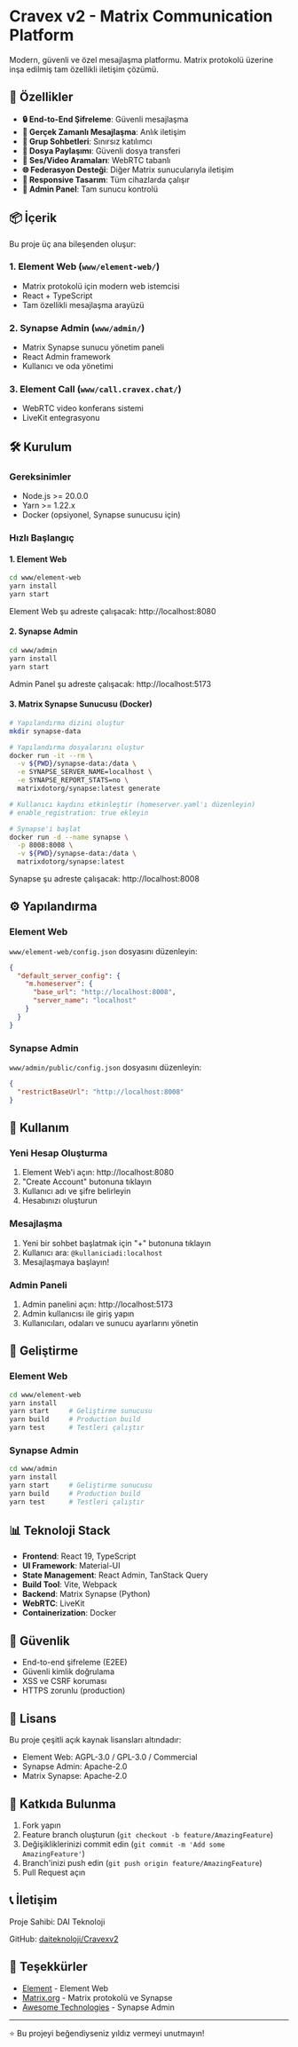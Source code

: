 # Cravex v2 - Matrix Communication Platform

Modern, güvenli ve özel mesajlaşma platformu. Matrix protokolü üzerine inşa edilmiş tam özellikli iletişim çözümü.

## 🚀 Özellikler

- **🔒 End-to-End Şifreleme**: Güvenli mesajlaşma
- **💬 Gerçek Zamanlı Mesajlaşma**: Anlık iletişim
- **👥 Grup Sohbetleri**: Sınırsız katılımcı
- **📁 Dosya Paylaşımı**: Güvenli dosya transferi
- **🎥 Ses/Video Aramaları**: WebRTC tabanlı
- **🌐 Federasyon Desteği**: Diğer Matrix sunucularıyla iletişim
- **📱 Responsive Tasarım**: Tüm cihazlarda çalışır
- **🔧 Admin Panel**: Tam sunucu kontrolü

## 📦 İçerik

Bu proje üç ana bileşenden oluşur:

### 1. Element Web (`www/element-web/`)
- Matrix protokolü için modern web istemcisi
- React + TypeScript
- Tam özellikli mesajlaşma arayüzü

### 2. Synapse Admin (`www/admin/`)
- Matrix Synapse sunucu yönetim paneli
- React Admin framework
- Kullanıcı ve oda yönetimi

### 3. Element Call (`www/call.cravex.chat/`)
- WebRTC video konferans sistemi
- LiveKit entegrasyonu

## 🛠️ Kurulum

### Gereksinimler

- Node.js >= 20.0.0
- Yarn >= 1.22.x
- Docker (opsiyonel, Synapse sunucusu için)

### Hızlı Başlangıç

#### 1. Element Web

```bash
cd www/element-web
yarn install
yarn start
```

Element Web şu adreste çalışacak: http://localhost:8080

#### 2. Synapse Admin

```bash
cd www/admin
yarn install
yarn start
```

Admin Panel şu adreste çalışacak: http://localhost:5173

#### 3. Matrix Synapse Sunucusu (Docker)

```bash
# Yapılandırma dizini oluştur
mkdir synapse-data

# Yapılandırma dosyalarını oluştur
docker run -it --rm \
  -v ${PWD}/synapse-data:/data \
  -e SYNAPSE_SERVER_NAME=localhost \
  -e SYNAPSE_REPORT_STATS=no \
  matrixdotorg/synapse:latest generate

# Kullanıcı kaydını etkinleştir (homeserver.yaml'ı düzenleyin)
# enable_registration: true ekleyin

# Synapse'i başlat
docker run -d --name synapse \
  -p 8008:8008 \
  -v ${PWD}/synapse-data:/data \
  matrixdotorg/synapse:latest
```

Synapse şu adreste çalışacak: http://localhost:8008

## ⚙️ Yapılandırma

### Element Web

`www/element-web/config.json` dosyasını düzenleyin:

```json
{
  "default_server_config": {
    "m.homeserver": {
      "base_url": "http://localhost:8008",
      "server_name": "localhost"
    }
  }
}
```

### Synapse Admin

`www/admin/public/config.json` dosyasını düzenleyin:

```json
{
  "restrictBaseUrl": "http://localhost:8008"
}
```

## 📖 Kullanım

### Yeni Hesap Oluşturma

1. Element Web'i açın: http://localhost:8080
2. "Create Account" butonuna tıklayın
3. Kullanıcı adı ve şifre belirleyin
4. Hesabınızı oluşturun

### Mesajlaşma

1. Yeni bir sohbet başlatmak için "+" butonuna tıklayın
2. Kullanıcı ara: `@kullaniciadi:localhost`
3. Mesajlaşmaya başlayın!

### Admin Paneli

1. Admin panelini açın: http://localhost:5173
2. Admin kullanıcısı ile giriş yapın
3. Kullanıcıları, odaları ve sunucu ayarlarını yönetin

## 🔧 Geliştirme

### Element Web

```bash
cd www/element-web
yarn install
yarn start     # Geliştirme sunucusu
yarn build     # Production build
yarn test      # Testleri çalıştır
```

### Synapse Admin

```bash
cd www/admin
yarn install
yarn start     # Geliştirme sunucusu
yarn build     # Production build
yarn test      # Testleri çalıştır
```

## 📊 Teknoloji Stack

- **Frontend**: React 19, TypeScript
- **UI Framework**: Material-UI
- **State Management**: React Admin, TanStack Query
- **Build Tool**: Vite, Webpack
- **Backend**: Matrix Synapse (Python)
- **WebRTC**: LiveKit
- **Containerization**: Docker

## 🔐 Güvenlik

- End-to-end şifreleme (E2EE)
- Güvenli kimlik doğrulama
- XSS ve CSRF koruması
- HTTPS zorunlu (production)

## 📝 Lisans

Bu proje çeşitli açık kaynak lisansları altındadır:
- Element Web: AGPL-3.0 / GPL-3.0 / Commercial
- Synapse Admin: Apache-2.0
- Matrix Synapse: Apache-2.0

## 🤝 Katkıda Bulunma

1. Fork yapın
2. Feature branch oluşturun (`git checkout -b feature/AmazingFeature`)
3. Değişikliklerinizi commit edin (`git commit -m 'Add some AmazingFeature'`)
4. Branch'inizi push edin (`git push origin feature/AmazingFeature`)
5. Pull Request açın

## 📞 İletişim

Proje Sahibi: DAI Teknoloji

GitHub: [daiteknoloji/Cravexv2](https://github.com/daiteknoloji/Cravexv2)

## 🙏 Teşekkürler

- [Element](https://element.io/) - Element Web
- [Matrix.org](https://matrix.org/) - Matrix protokolü ve Synapse
- [Awesome Technologies](https://github.com/Awesome-Technologies/synapse-admin) - Synapse Admin

---

⭐ Bu projeyi beğendiyseniz yıldız vermeyi unutmayın!

